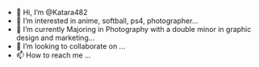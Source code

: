 - 👋 Hi, I’m @Katara482
- 👀 I’m interested in anime, softball, ps4, photographer...
- 🌱 I’m currently Majoring in Photography with a double minor in graphic design and marketing...
- 💞️ I’m looking to collaborate on ...
- 📫 How to reach me ...

<!---
Katara482/Katara482 is a ✨ special ✨ repository because its `README.md` (this file) appears on your GitHub profile.
You can click the Preview link to take a look at your changes.
--->
